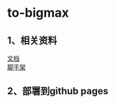 # to-bigmax
## 1、相关资料
[文档](https://rax.js.org/docs/guide/about)  
[脚手架](https://github.com/raxjs/rax-app)

## 2、部署到github pages